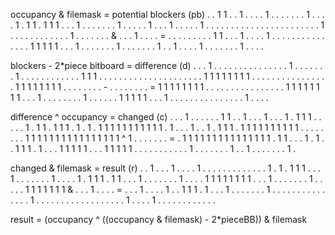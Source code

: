 occupancy        &  filemask         =  potential blockers (pb)
. . 1 1 . . 1 .     . . . 1 . . . .     . . . 1 . . . .
1 . 1 1 . 1 1 1     . . . 1 . . . .     . . . 1 . . . .
. 1 . . . 1 . .     . . . 1 . . . .     . . . . . . . .
. . . . . . . .     . . . 1 . . . .     . . . . . . . .
1 . . . . . . .  &  . . . 1 . . . .  =  . . . . . . . .
. 1 1 . . . 1 .     . . . 1 . . . .     . . . . . . . .
. . . 1 1 1 1 1     . . . 1 . . . .     . . . 1 . . . .
. . . 1 . . 1 .     . . . 1 . . . .     . . . 1 . . . .

blockers         -  2*piece bitboard =  difference (d)
. . . 1 . . . .     . . . . . . . .     . . . 1 . . . .
. . . 1 . . . .     . . . . . . . .     1 1 1 . . . . .
. . . . . . . .     . . . . . . . .     1 1 1 1 1 1 1 1
. . . . . . . .     . . . . . . . .     1 1 1 1 1 1 1 1
. . . . . . . .  -  . . . . . . . .  =  1 1 1 1 1 1 1 1
. . . . . . . .     . . . . . . . .     1 1 1 1 1 1 1 1
. . . 1 . . . .     . . . . 1 . . .     . . . 1 1 1 1 1
. . . 1 . . . .     . . . . . . . .     . . . 1 . . . .

difference       ^  occupancy        =  changed (c)
. . . 1 . . . .     . . 1 1 . . 1 .     . . 1 . . . 1 .
1 1 1 . . . . .     1 . 1 1 . 1 1 1     . 1 . 1 . 1 1 1
1 1 1 1 1 1 1 1     . 1 . . . 1 . .     1 . 1 1 1 . 1 1
1 1 1 1 1 1 1 1     . . . . . . . .     1 1 1 1 1 1 1 1
1 1 1 1 1 1 1 1  ^  1 . . . . . . .  =  . 1 1 1 1 1 1 1
1 1 1 1 1 1 1 1     . 1 1 . . . 1 .     1 . . 1 1 1 . 1
. . . 1 1 1 1 1     . . . 1 1 1 1 1     . . . . . . . .
. . . 1 . . . .     . . . 1 . . 1 .     . . . . . . 1 .

changed          &  filemask         =  result (r)
. . 1 . . . 1 .     . . . 1 . . . .     . . . . . . . .
. 1 . 1 . 1 1 1     . . . 1 . . . .     . . . 1 . . . .
1 . 1 1 1 . 1 1     . . . 1 . . . .     . . . 1 . . . .
1 1 1 1 1 1 1 1     . . . 1 . . . .     . . . 1 . . . .
. 1 1 1 1 1 1 1  &  . . . 1 . . . .  =  . . . 1 . . . .
1 . . 1 1 1 . 1     . . . 1 . . . .     . . . 1 . . . .
. . . . . . . .     . . . 1 . . . .     . . . . . . . .
. . . . . . 1 .     . . . 1 . . . .     . . . . . . . .

result = (occupancy ^ ((occupancy & filemask) - 2*pieceBB)) & filemask


